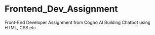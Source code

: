 # Frontend_Dev_Assignment
Front-End Developer Assignment from Cogno AI Building Chatbot using HTML, CSS etc.
